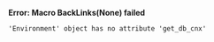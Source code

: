 
**Error: Macro BackLinks(None) failed**

```
'Environment' object has no attribute 'get_db_cnx'
```



